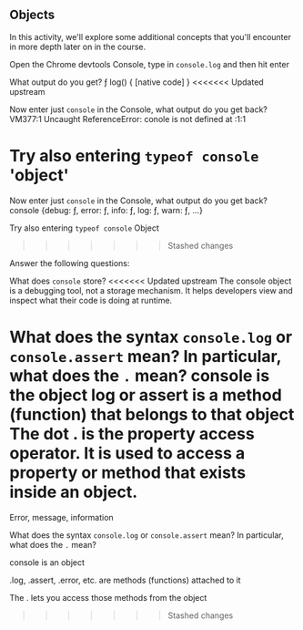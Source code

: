 ## Objects

In this activity, we'll explore some additional concepts that you'll encounter in more depth later on in the course.

Open the Chrome devtools Console, type in `console.log` and then hit enter

What output do you get?
ƒ log() { [native code] }
<<<<<<< Updated upstream

Now enter just `console` in the Console, what output do you get back?
 VM377:1 Uncaught ReferenceError: conole is not defined
    at <anonymous>:1:1


Try also entering `typeof console`
'object'
=======


Now enter just `console` in the Console, what output do you get back?
console {debug: ƒ, error: ƒ, info: ƒ, log: ƒ, warn: ƒ, …}

Try also entering `typeof console`
Object 
>>>>>>> Stashed changes

Answer the following questions:

What does `console` store?
<<<<<<< Updated upstream
The console object is a debugging tool, not a storage mechanism.
It helps developers view and inspect what their code is doing at runtime.

What does the syntax `console.log` or `console.assert` mean? In particular, what does the `.` mean?
console is the object
log or assert is a method (function) that belongs to that object
The dot . is the property access operator.
It is used to access a property or method that exists inside an object.
=======
Error, message, information

What does the syntax `console.log` or `console.assert` mean? In particular, what does the `.` mean?

console is an object

.log, .assert, .error, etc. are methods (functions) attached to it

The . lets you access those methods from the object
>>>>>>> Stashed changes
